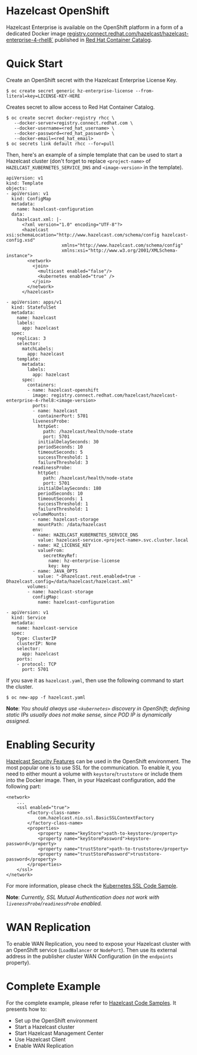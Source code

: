 # Hazelcast OpenShift

Hazelcast Enterprise is available on the OpenShift platform in a form of a dedicated Docker image [registry.connect.redhat.com/hazelcast/hazelcast-enterprise-4-rhel8`](https://catalog.redhat.com/software/containers/hazelcast/hazelcast-enterprise-4-rhel8/5ee38856ecb5246c090412bd) published in [Red Hat Container Catalog](https://access.redhat.com/containers/).

# Quick Start

Create an OpenShift secret with the Hazelcast Enterprise License Key.

    $ oc create secret generic hz-enterprise-license --from-literal=key=LICENSE-KEY-HERE

Creates secret to allow access to Red Hat Container Catalog.

    $ oc create secret docker-registry rhcc \
       --docker-server=registry.connect.redhat.com \
       --docker-username=<red_hat_username> \
       --docker-password=<red_hat_password> \
       --docker-email=<red_hat_email>
    $ oc secrets link default rhcc --for=pull

Then, here's an example of a simple template that can be used to start a Hazelcast cluster (don't forget to replace `<project-name>` of `HAZELCAST_KUBERNETES_SERVICE_DNS` and `<image-version>` in the template).

```
apiVersion: v1
kind: Template
objects:
- apiVersion: v1
  kind: ConfigMap
  metadata:
    name: hazelcast-configuration
  data:
    hazelcast.xml: |-
      <?xml version="1.0" encoding="UTF-8"?>
      <hazelcast xsi:schemaLocation="http://www.hazelcast.com/schema/config hazelcast-config.xsd"
                     xmlns="http://www.hazelcast.com/schema/config"
                     xmlns:xsi="http://www.w3.org/2001/XMLSchema-instance">
        <network>
          <join>
            <multicast enabled="false"/>
            <kubernetes enabled="true" />
          </join>
        </network>
      </hazelcast>

- apiVersion: apps/v1
  kind: StatefulSet
  metadata:
    name: hazelcast
    labels:
      app: hazelcast
  spec:
    replicas: 3
    selector:
      matchLabels:
        app: hazelcast
    template:
      metadata:
        labels:
          app: hazelcast
      spec:
        containers:
        - name: hazelcast-openshift
          image: registry.connect.redhat.com/hazelcast/hazelcast-enterprise-4-rhel8:<image-version>
          ports:
          - name: hazelcast
            containerPort: 5701
          livenessProbe:
            httpGet:
              path: /hazelcast/health/node-state
              port: 5701
            initialDelaySeconds: 30
            periodSeconds: 10
            timeoutSeconds: 5
            successThreshold: 1
            failureThreshold: 3
          readinessProbe:
            httpGet:
              path: /hazelcast/health/node-state
              port: 5701
            initialDelaySeconds: 180
            periodSeconds: 10
            timeoutSeconds: 1
            successThreshold: 1
            failureThreshold: 1
          volumeMounts:
          - name: hazelcast-storage
            mountPath: /data/hazelcast
          env:
          - name: HAZELCAST_KUBERNETES_SERVICE_DNS
            value: hazelcast-service.<project-name>.svc.cluster.local
          - name: HZ_LICENSE_KEY
            valueFrom:
              secretKeyRef:
                name: hz-enterprise-license
                key: key
          - name: JAVA_OPTS
            value: "-Dhazelcast.rest.enabled=true -Dhazelcast.config=/data/hazelcast/hazelcast.xml"
        volumes:
        - name: hazelcast-storage
          configMap:
            name: hazelcast-configuration

- apiVersion: v1
  kind: Service
  metadata:
    name: hazelcast-service
  spec:
    type: ClusterIP
    clusterIP: None
    selector:
      app: hazelcast
    ports:
    - protocol: TCP
      port: 5701
```

If you save it as  `hazelcast.yaml`, then use the following command to start the cluster.

    $ oc new-app -f hazelcast.yaml

**Note**: *You should always use `<kubernetes>` discovery in OpenShift; defining static IPs usually does not make sense, since POD IP is dynamically assigned.*

# Enabling Security

[Hazelcast Security Features](https://docs.hazelcast.org/docs/latest/manual/html-single/#security) can be used in the OpenShift environment. The most popular one is to use SSL for the communication. To enable it, you need to either mount a volume with `keystore`/`truststore` or include them into the Docker image. Then, in your Hazelcast configuration, add the following part:

```
<network>
    ...
    <ssl enabled="true">
        <factory-class-name>
            com.hazelcast.nio.ssl.BasicSSLContextFactory
        </factory-class-name>
        <properties>
            <property name="keyStore">path-to-keystore</property>
            <property name="keyStorePassword">keystore-password</property>
            <property name="trustStore">path-to-truststore</property>
            <property name="trustStorePassword">truststore-password</property>
        </properties>
    </ssl>
</network>
```

For more information, please check the [Kubernetes SSL Code Sample](https://github.com/hazelcast/hazelcast-code-samples/tree/master/hazelcast-integration/kubernetes/samples/ssl).

**Note**: *Currently, SSL Mutual Authentication does not work with `livenessProbe`/`readinessProbe` enabled.*

# WAN Replication

To enable WAN Replication, you need to expose your Hazelcast cluster with an OpenShift service (`LoadBalancer` or `NodePort`). Then use its external address in the publisher cluster WAN Configuration (in the `endpoints` property).

# Complete Example

For the complete example, please refer to [Hazelcast Code Samples](https://github.com/hazelcast/hazelcast-code-samples/tree/master/hazelcast-integration/openshift). It presents how to:
 * Set up the OpenShift environment
 * Start a Hazelcast cluster
 * Start Hazelcast Management Center
 * Use Hazelcast Client
 * Enable WAN Replication


